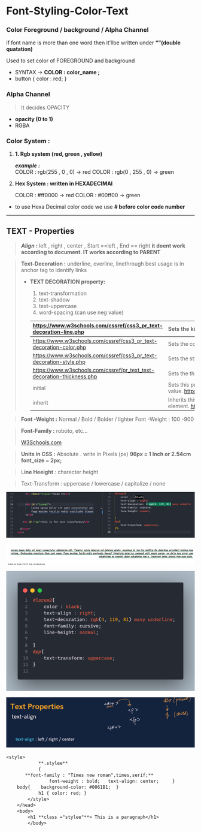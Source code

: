 # Font-Styling-Color-Text

### Color Foreground / background / Alpha Channel

if font name is more than one word then it’llbe written under **“”(double quatation)**

Used to set color of FOREGROUND and background

- SYNTAX →  **COLOR :** **color_name ;**
- button { color : red; }

### Alpha Channel

> It decides OPACITY
> 
- **opacity (0 to 1)**
- RGBA

### Color System :

1.  **1. Rgb system  (red, green , yellow)**
    
    ***example :***    
    COLOR : rgb(255 , 0 , 0) → red
    COLOR : rgb(0 , 255 , 0) → green
    
2. **Hex System : written in HEXADECIMAl**
    
    COLOR : #ff0000 → red
    COLOR : #00ff00 → green
    

- to use Hexa Decimal color code we use **# before color code number**

---

## TEXT - Properties

> ***Align :*** left , right , center , Start ==left  , End == right
**it doent work according to document. IT works according to PARENT**
> 

> **Text-Decoration :** underline, overline, linethrough 
best usage is in anchor tag to identify links
> 
> - **TEXT DECORATION property:**
>     1. text-transformation
>     2. text-shadow
>     3. text-uppercase 
>     4. word-spacing (can use neg value)
>     
>     | https://www.w3schools.com/cssref/css3_pr_text-decoration-line.php | Sets the kind of text decoration to use (like underline, overline, line-through) | https://www.w3schools.com/cssref/playdemo.php?filename=playcss_text-decoration-line |
>     | --- | --- | --- |
>     | https://www.w3schools.com/cssref/css3_pr_text-decoration-color.php | Sets the color of the text decoration | https://www.w3schools.com/cssref/playdemo.php?filename=playcss_text-decoration-color |
>     | https://www.w3schools.com/cssref/css3_pr_text-decoration-style.php | Sets the style of the text decoration (like solid, wavy, dotted, dashed, double) | https://www.w3schools.com/cssref/playdemo.php?filename=playcss_text-decoration-style |
>     | https://www.w3schools.com/cssref/pr_text_text-decoration-thickness.php | Sets the thickness of the decoration line |  |
>     | initial | Sets this property to its default value. https://www.w3schools.com/cssref/css_initial.phphttps://www.w3schools.com/cssref/css_initial.php |  |
>     | inherit | Inherits this property from its parent element. https://www.w3schools.com/cssref/css_inherit.phphttps://www.w3schools.com/cssref/css_inherit.php |  |

> **Font -Weight :**  Normal / Bold / Bolder / lighter
Font -Weight : 100 -900
> 

> **Font-Family :** roboto, etc…
> 
> 
> [W3Schools.com](https://www.w3schools.com/css/css_font.asp)
> 

> **Units in CSS :** Absolute . write in Pixels (px)
**96px = 1 Inch or 2.54cm
font_size = 2px;**
> 

> L**ine Heeight** : charecter height
> 

> Text-Transform : uppercase / lowercase / capitalize /  none
> 

![Untitled](Font-Styling-Color-Text%20930ef27555a2449e9376c1e90a475b47/Untitled.png)

![Untitled](Font-Styling-Color-Text%20930ef27555a2449e9376c1e90a475b47/Untitled%201.png)

![code.png](Font-Styling-Color-Text%20930ef27555a2449e9376c1e90a475b47/code.png)

![Untitled](Font-Styling-Color-Text%20930ef27555a2449e9376c1e90a475b47/Untitled%202.png)

```
<style>
            **.stylee**
            {
       **font-family : "Times new roman",times,serif;**
                font-weight : bold;   text-align: center;     }
    body{    background-color: #0061B1;  }
            h1 { color: red; }
        </style>
    </head>
    <body>
        <h1 **class ="stylee"**> This is a paragraph</h1>
        </body>
```